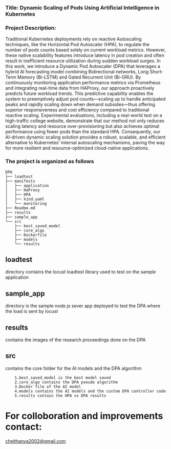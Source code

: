 ### Title: Dynamic Scaling of Pods Using Artificial Intelligence in Kubernetes 

### Project Description:
Traditional Kubernetes deployments rely on reactive Autoscaling techniques, like the Horizontal Pod Autoscaler (HPA), to regulate the number of pods counts based solely on current workload metrics. However, these native scalability features introduce latency in pod creation and often result in inefficient resource utilization during sudden workload surges. In this work, we introduce a Dynamic Pod Autoscaler (DPA) that leverages a hybrid AI forecasting model combining Bidirectional networks, Long Short-Term Memory (Bi-LSTM) and Gated Recurrent Unit (Bi-GRU). By continuously monitoring application performance metrics via Prometheus and integrating real-time data from HAProxy, our approach proactively predicts future workload trends. This predictive capability enables the system to preemptively adjust pod counts—scaling up to handle anticipated peaks and rapidly scaling down when demand subsides—thus offering superior responsiveness and cost efficiency compared to traditional reactive scaling. Experimental evaluations, including a real-world test on a high-traffic college website, demonstrate that our method not only reduces scaling latency and resource over-provisioning but also achieves optimal performance using fewer pods than the standard HPA. Consequently, our AI-driven dynamic scaling solution provides a robust, scalable, and efficient alternative to Kubernetes’ internal autoscaling mechanisms, paving the way for more resilient and resource-optimized cloud-native applications.


### The project is organized as follows
```
DPA
├── loadtest
├── manifests
│   ├── application
│   ├── HaProxy
│   ├── HPA
│   ├── kind.yaml
│   └── monitoring
├── Readme.md
├── results
├── sample_app
└── src
    ├── best_saved_model
    ├── core_algo
    ├── Dockerfile
    ├── models
    └── results
```
## loadtest
directory contains the locust loadtest library used to test on the sample application
## sample_app
directory is the sample node.js sever app deployed to test the DPA where the load is sent by locust
## results
contains the images of the research proceedings done on the DPA
## src
contains the core folder for the AI models and the DPA algorithm
```
    1.best_saved_model is the best model saved
    2.core_algo contains the DPA pseudo algorithm
    3.Docker file of the AI model
    4.models contains the AI models and the custom DPA controller code
    5.results contain the HPA vs DPA results
```

# For colloboration and improvements contact:
cheithanya2002@gmail.com